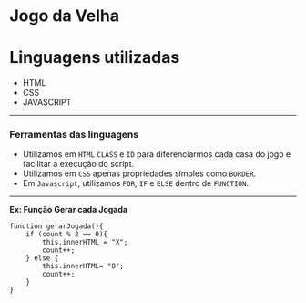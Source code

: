 # Jogo da Velha

# Linguagens utilizadas
- HTML
- CSS
- JAVASCRIPT
---
### Ferramentas das linguagens

- Utilizamos em `HTML` `CLASS` e `ID` para diferenciarmos cada casa do jogo e facilitar a execução do script.
- Utilizamos em `CSS` apenas propriedades simples como `BORDER`.
- Em `Javascript`, utilizamos `FOR`, `IF` e `ELSE` dentro de `FUNCTION`.
---
**Ex: Função Gerar cada Jogada**
~~~
function gerarJogada(){
    if (count % 2 == 0){
        this.innerHTML = "X";
        count++;
    } else {
        this.innerHTML= "O";
        count++;
    } 
}
~~~
